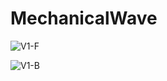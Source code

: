 # MechanicalWave

![V1-F](https://user-images.githubusercontent.com/5455778/204122676-fc117578-a459-4459-97a5-0fa847e1e0ec.jpg)

![V1-B](https://user-images.githubusercontent.com/5455778/204122678-a09830b1-3750-40fb-9788-285c94f6a94a.jpg)
